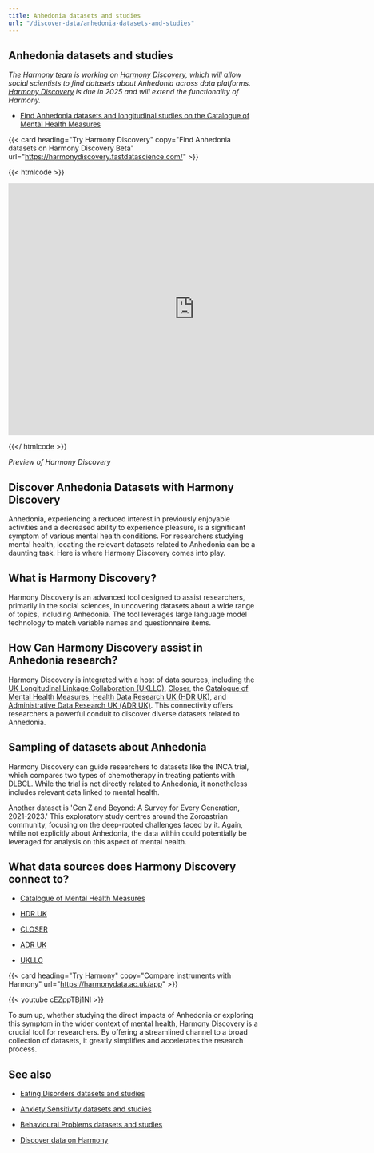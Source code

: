 ```yaml
---
title: Anhedonia datasets and studies
url: "/discover-data/anhedonia-datasets-and-studies"
---
```


## Anhedonia datasets and studies

*The Harmony team is working on [Harmony Discovery](https://harmonydiscovery.fastdatascience.com/), which will allow social scientists to find datasets about Anhedonia across data platforms. [Harmony Discovery](https://harmonydiscovery.fastdatascience.com/) is due in 2025 and will extend the functionality of Harmony.*

* [Find Anhedonia datasets and longitudinal studies on the Catalogue of Mental Health Measures](https://www.cataloguementalhealth.ac.uk/?content=search&query=Topic:anhedonia)


{{< card heading="Try Harmony Discovery" copy="Find Anhedonia datasets on Harmony Discovery Beta" url="https://harmonydiscovery.fastdatascience.com/" >}}

{{< htmlcode >}}

<iframe src="https://www.veed.io/embed/b8eb93ee-5cca-4b09-8b5d-34b614cb0f58" width="744" height="504" frameborder="0" title="Thomas Wood's Video - Oct 23, 2024" webkitallowfullscreen mozallowfullscreen allowfullscreen></iframe>

{{</ htmlcode >}}

*Preview of Harmony Discovery*


## Discover Anhedonia Datasets with Harmony Discovery

Anhedonia, experiencing a reduced interest in previously enjoyable activities and a decreased ability to experience pleasure, is a significant symptom of various mental health conditions. For researchers studying mental health, locating the relevant datasets related to Anhedonia can be a daunting task. Here is where Harmony Discovery comes into play.

## What is Harmony Discovery?

Harmony Discovery is an advanced tool designed to assist researchers, primarily in the social sciences, in uncovering datasets about a wide range of topics, including Anhedonia. The tool leverages large language model technology to match variable names and questionnaire items.

## How Can Harmony Discovery assist in Anhedonia research?

Harmony Discovery is integrated with a host of data sources, including the [UK Longitudinal Linkage Collaboration (UKLLC)](https://explore.ukllc.ac.uk/), [Closer](https://www.closer.ac.uk/), the [Catalogue of Mental Health Measures](https://www.cataloguementalhealth.ac.uk/), [Health Data Research UK (HDR UK)](https://www.hdruk.ac.uk/), and [Administrative Data Research UK (ADR UK)](https://www.adruk.org/). This connectivity offers researchers a powerful conduit to discover diverse datasets related to Anhedonia.

## Sampling of datasets about Anhedonia

Harmony Discovery can guide researchers to datasets like the INCA trial, which compares two types of chemotherapy in treating patients with DLBCL. While the trial is not directly related to Anhedonia, it nonetheless includes relevant data linked to mental health.

Another dataset is 'Gen Z and Beyond: A Survey for Every Generation, 2021-2023.' This exploratory study centres around the Zoroastrian community, focusing on the deep-rooted challenges faced by it. Again, while not explicitly about Anhedonia, the data within could potentially be leveraged for analysis on this aspect of mental health.


## What data sources does Harmony Discovery connect to?

* [Catalogue of Mental Health Measures](https://www.cataloguementalhealth.ac.uk/)

* [HDR UK](https://www.healthdatagateway.org/)

* [CLOSER](https://closer.ac.uk/)

* [ADR UK](https://www.adruk.org/data-access/data-catalogue/)

* [UKLLC](https://explore.ukllc.ac.uk)

{{< card heading="Try Harmony" copy="Compare instruments with Harmony" url="https://harmonydata.ac.uk/app" >}}

{{< youtube cEZppTBj1NI >}}


To sum up, whether studying the direct impacts of Anhedonia or exploring this symptom in the wider context of mental health, Harmony Discovery is a crucial tool for researchers. By offering a streamlined channel to a broad collection of datasets, it greatly simplifies and accelerates the research process.

## See also

* [Eating Disorders datasets and studies](/discover-data/eating-disorders-datasets-and-studies)

* [Anxiety Sensitivity datasets and studies](/discover-data/anxiety-sensitivity-datasets-and-studies)

* [Behavioural Problems datasets and studies](/discover-data/behavioural-problems-datasets-and-studies)

* [Discover data on Harmony](/discover-data/)